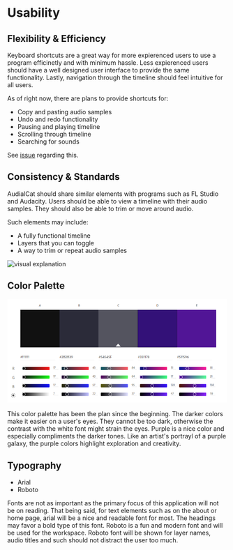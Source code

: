 # Usability
## Flexibility & Efficiency
Keyboard shortcuts are a great way for more expierenced users to use a program 
efficinetly and with minimum hassle. Less expierenced users should have a well designed
user interface to provide the same functionality. Lastly, navigation through the
timeline should feel intuitive for all users. 

As of right now, there are plans to provide shortcuts for:
- Copy and pasting audio samples
- Undo and redo functionality
- Pausing and playing timeline
- Scrolling through timeline
- Searching for sounds

See [issue](https://github.com/it-sd/sqc-project-Lucidus115/issues/6) regarding this.

## Consistency & Standards
AudialCat should share similar elements with programs such as FL Studio and Audacity.
Users should be able to view a timeline with their audio samples. They should also
be able to trim or move around audio.

Such elements may include:
- A fully functional timeline
- Layers that you can toggle
- A way to trim or repeat audio samples

![visual explanation](design-explanation.png)

## Color Palette
![color scheme](color-palette.png)

This color palette has been the plan since the beginning. The darker colors make it easier on a user's eyes. They cannot be too dark, otherwise the contrast with the white font might strain the eyes. Purple is a nice color and especially compliments the darker tones. Like an artist's portrayl of a purple galaxy, the purple colors highlight exploration and creativity.

## Typography
- Arial
- Roboto

Fonts are not as important as the primary focus of this application will not be on reading. That being said, for text elements such as on the about or home page, arial will be a nice and readable font for most. The headings may favor a bold type of this font. Roboto is a fun and modern font and will be used for the workspace. Roboto font will be shown for layer names, audio titles and such should not distract the user too much.
